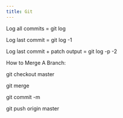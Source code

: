 ```yaml
---
title: Git
---
```


Log all commits = git log

Log last commit = git log -1

Log last commit + patch output = git log -p -2

How to Merge A Branch:

git checkout master

git merge

git commit -m

git push origin master

